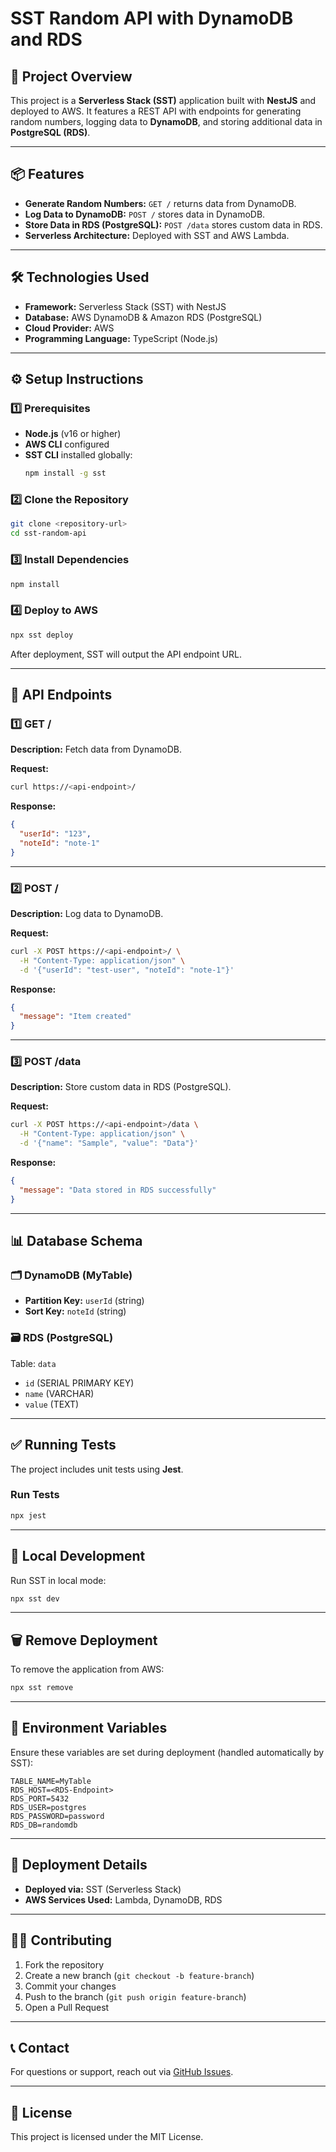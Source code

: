 # SST Random API with DynamoDB and RDS

## 🚀 Project Overview
This project is a **Serverless Stack (SST)** application built with **NestJS** and deployed to AWS. It features a REST API with endpoints for generating random numbers, logging data to **DynamoDB**, and storing additional data in **PostgreSQL (RDS)**.

---

## 📦 Features
- **Generate Random Numbers:** `GET /` returns data from DynamoDB.
- **Log Data to DynamoDB:** `POST /` stores data in DynamoDB.
- **Store Data in RDS (PostgreSQL):** `POST /data` stores custom data in RDS.
- **Serverless Architecture:** Deployed with SST and AWS Lambda.

---

## 🛠️ Technologies Used
- **Framework:** Serverless Stack (SST) with NestJS
- **Database:** AWS DynamoDB & Amazon RDS (PostgreSQL)
- **Cloud Provider:** AWS
- **Programming Language:** TypeScript (Node.js)

---

## ⚙️ Setup Instructions

### 1️⃣ Prerequisites
- **Node.js** (v16 or higher)
- **AWS CLI** configured
- **SST CLI** installed globally:
  ```bash
  npm install -g sst
  ```

### 2️⃣ Clone the Repository
```bash
git clone <repository-url>
cd sst-random-api
```

### 3️⃣ Install Dependencies
```bash
npm install
```

### 4️⃣ Deploy to AWS
```bash
npx sst deploy
```

After deployment, SST will output the API endpoint URL.

---

## 📡 API Endpoints

### 1️⃣ **GET /**  
**Description:** Fetch data from DynamoDB.

**Request:**
```bash
curl https://<api-endpoint>/
```

**Response:**
```json
{
  "userId": "123",
  "noteId": "note-1"
}
```

---

### 2️⃣ **POST /**  
**Description:** Log data to DynamoDB.

**Request:**
```bash
curl -X POST https://<api-endpoint>/ \
  -H "Content-Type: application/json" \
  -d '{"userId": "test-user", "noteId": "note-1"}'
```

**Response:**
```json
{
  "message": "Item created"
}
```

---

### 3️⃣ **POST /data**  
**Description:** Store custom data in RDS (PostgreSQL).

**Request:**
```bash
curl -X POST https://<api-endpoint>/data \
  -H "Content-Type: application/json" \
  -d '{"name": "Sample", "value": "Data"}'
```

**Response:**
```json
{
  "message": "Data stored in RDS successfully"
}
```

---

## 📊 Database Schema

### 🗂️ **DynamoDB (MyTable)**
- **Partition Key:** `userId` (string)
- **Sort Key:** `noteId` (string)

### 🗃️ **RDS (PostgreSQL)**
Table: `data`
- `id` (SERIAL PRIMARY KEY)
- `name` (VARCHAR)
- `value` (TEXT)

---

## ✅ Running Tests
The project includes unit tests using **Jest**.

### Run Tests
```bash
npx jest
```

---

## 🚀 Local Development
Run SST in local mode:
```bash
npx sst dev
```

---

## 🗑️ Remove Deployment
To remove the application from AWS:
```bash
npx sst remove
```

---

## 📜 Environment Variables
Ensure these variables are set during deployment (handled automatically by SST):

```env
TABLE_NAME=MyTable
RDS_HOST=<RDS-Endpoint>
RDS_PORT=5432
RDS_USER=postgres
RDS_PASSWORD=password
RDS_DB=randomdb
```

---

## 🚀 Deployment Details
- **Deployed via:** SST (Serverless Stack)
- **AWS Services Used:** Lambda, DynamoDB, RDS

---

## 👨‍💻 Contributing
1. Fork the repository
2. Create a new branch (`git checkout -b feature-branch`)
3. Commit your changes
4. Push to the branch (`git push origin feature-branch`)
5. Open a Pull Request

---

## 📞 Contact
For questions or support, reach out via [GitHub Issues](https://github.com/your-repo/issues).

---

## 📃 License
This project is licensed under the MIT License.

